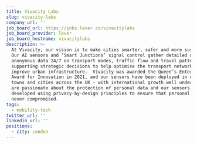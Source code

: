 ```yaml
---
title: Vivacity Labs
slug: vivacity-labs
company_url: ''
job_board_url: https://jobs.lever.co/vivacitylabs
job_board_provider: lever
job_board_hostname: vivacitylabs
description: >-
  At Vivacity, our vision is to make cities smarter, safer and more sustainable.
  Our AI sensors and ‘Smart Junctions’ signal control gather detailed and
  anonymous data 24/7 on transport modes, traffic flow and travel patterns,
  supporting strategic decisions to help optimise the transport network and
  improve urban infrastructure.  Vivacity was awarded the Queen’s Enterprise
  Award for Innovation in 2021, and our sensors have been deployed in over 60
  towns and cities across the UK - with international growth well underway.  We
  are passionate about the protection of personal data and our sensors have been
  developed using privacy-by-design principles to ensure that personal data is
  never compromised.
tags:
  - mobility-tech
twitter_url: ''
linkedin_url: ''
positions:
  - city: London
---
```

